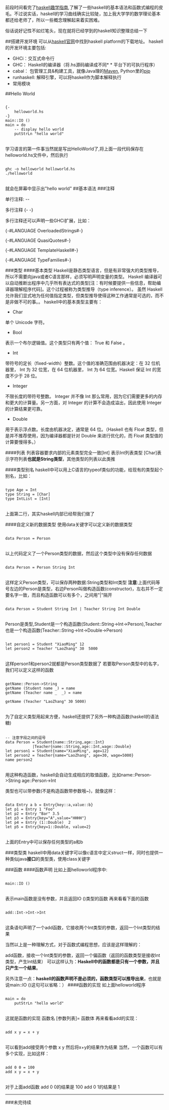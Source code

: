 <!--{layout:default title:haskell学习总结(一)::初级篇}-->
前段时间看完了[haskell趣学指南](http://learnyoua.haskell.sg/),了解了一些haskell的基本语法和函数式编程的皮毛。不过说实话，haskell的学习曲线确实比较陡，加上我大学学的数学理论基本都还给老师了，所以一些概念理解起来着实困难。

俗话说好记性不如烂笔头，现在就将已经学到的haskell知识整理总结一下

##搭建开发环境
可以从[haskell官网](https://www.haskell.org/)中找到haskell platform的下载地址。
haskell的开发环境主要包括:

* GHCi：交互式命令行
* GHC： Haskell的编译器（将.hs源码编译成不同* * 平台下的可执行程序）
* cabal： 包管理工具&构建工具，就像Java理的[Maven](http://maven.apache.org/), Python里的[pip](https://pypi.python.org/pypi)
* runhaskell: 解释引擎，可以将haskell作为脚本解释执行
* 常用模块

##Hello World
<pre class="language-haskell line-numbers">
<code>
{-
    helloworld.hs
-}
main::IO ()
main = do
    -- display hello world
    putStrLn "hello world"
</code>
</pre>
学习语言的第一件事当然就是写出HelloWorld了,将上面一段代码保存在helloworld.hs文件中，然后执行
<pre class="language-bash line-numbers">
<code>
ghc -o helloworld helloworld.hs
./helloworld
</code>
</pre>
就会在屏幕中显示出"hello world"
##基本语法
###注释

单行注释: --

多行注释 {- -}

多行注释还可以声明一些GHCi扩展，比如：

{-#LANGUAGE OverloadedStrings#-}

{-#LANGUAGE QuasiQuotes#-}

{-#LANGUAGE TemplateHaskell#-}

{-#LANGUAGE TypeFamilies#-}

###类型
####基本类型
Haskell是静态类型语言，但是有非常强大的类型推导，所以不需要向java或者C语言那样，必须写明声明变量的类型。
Haskell 编译器可以自动推断出程序中几乎所有表达式的类型[注：有时候要提供一些信息，帮助编译器理解程序代码]。这个过程被称为类型推导（type inference）。
虽然 Haskell 允许我们显式地为任何值指定类型，但类型推导使得这种工作通常是可选的，而不是非做不可的事。。
haskell中的基本类型主要有：

* Char

单个 Unicode 字符。

* Bool 

表示一个布尔逻辑值。这个类型只有两个值： True 和 False 。

* Int

带符号的定长（fixed-width）整数。这个值的准确范围由机器决定：在 32 位机器里， Int 为 32 位宽，在 64 位机器里， Int 为 64 位宽。Haskell 保证 Int 的宽度不少于 28 位。

* Integer

不限长度的带符号整数。 Integer 并不像 Int 那么常用，因为它们需要更多的内存和更大的计算量。另一方面，对 Integer 的计算不会造成溢出，因此使用 Integer 的计算结果更可靠。

* Double

用于表示浮点数。长度由机器决定，通常是 64 位。（Haskell 也有 Float 类型，但是并不推荐使用，因为编译器都是针对 Double 来进行优化的，而 Float 类型值的计算要慢得多。）

####列表
列表容器要求内部的元素类型完全一致[Int] 表示Int列表类型 [Char]表示字符列表**也就是String类型**，其他类型的列表以此类推

####类型别名
haskell中可以用上C语言的typeof类似的功能，给现有的类型起个别名，比如：
<pre class="language-haskell line-numbers">
<code>
type Age = Int
type String = [Char]
type IntList = [Int]
</code>
</pre>
上面第二行，其实haskell内部已经帮我们做了

####自定义新的数据类型
使用data关键字可以定义新的数据类型
<pre class="language-haskell line-numbers">
<code>
data Person = Person
</code>
</pre>
以上代码定义了一个Person类型的数据，然后这个类型中没有保存任何数据
<pre class="language-haskell line-numbers">
<code>
data Person = Person String Int
</code>
</pre>
这样定义Person类型，可以保存两种数据:String类型和Int类型
**注意**:上面代码等号左边的Person是类型，右边Person叫做构造函数(constructor)，左右并不一定要名字一致，而且构造函数可以有多个，之间用"|"隔开
<pre class="language-haskell line-numbers">
<code>
data Person = Student String Int | Teacher String Int Double
</code>
</pre>
Person是类型,Student是一个构造函数(Student::String->Int->Person),Teacher也是一个构造函数(Teacher::String->Int->Double->Person)
<pre class="language-haskell line-numbers">
<code>
let person1 = Student "XiaoMing" 12
let person2 = Teacher "LaoZhang" 30  5000
</code>
</pre>
这样person1和person2就都是Person类型数据了
若要取Person类型中的名字，我们可以定义这样的函数
<pre class="language-haskell line-numbers">
<code>
getName::Person->String
getName (Student name _) = name
getName (Teacher name _  _) = name

getName (Teacher "LaoZhang" 30 5000)
</code>
</pre>
为了自定义类型用起来方便，haskell还提供了另外一种构造函数(haskell的语法糖)
<pre class="language-haskell line-numbers">
<code>
-- 注意字段之间的逗号
data Person = Student{name::String,age::Int}
			|Teacher{name::String,age::Int,wage::Double}
let person1 = Student{name="XiaoMing", age=12}
let person2 = Teacher{name="LaoZhang", age=30, wage=5000}
name person2
</code>
</pre>
用这种构造函数，haskell会自动生成相应的取值函数，比如name::Person->String  age::Person->Int

类型也可以带参数(不是构造函数带参数哦~)，就像这样：
<pre class="language-haskell line-numbers">
<code>
data Entry a b = Entry{key::a,value::b}
let p1 = Entry 1 "Foo"
let p2 = Entry "Bar" 3.5
let p3 = Entry{key="A",value="HHHH"}
let p4 = Entry (1::Double)  2
let p5 = Entry{key=1::Double, value=2}
</code>
</pre>
上面的Entry中可以保存任何类型的a和b

###类型类
haskell中用data关键字可以像c语言中定义struct一样，同时也提供一种类似java**接口**的类型类，使用class关键字

###函数
####函数声明
比如上面helloworld程序中:
<pre class="language-haskell line-numbers">
<code>
main::IO ()
</code>
</pre>
表示main函数是没有参数，并且返回IO ()类型的函数
再来看看下面的函数
<pre class="language-haskell line-numbers">
<code>
add::Int->Int->Int
</code>
</pre>
这条语句声明了一个add函数，它接收两个Int类型的参数，返回一个Int类型的结果

当然以上是一种理解方式，对于函数式编程思想，应该是这样理解的：

add函数，接收一个Int类型的参数，返回一个偏函数（返回的函数类型是接收Int类型，产生Int结果）
可以这样认为：**Haskell中的函数都是只有一个参数，并且只产生一个结果**。

另外注意一点：**haskell的函数声明不是必须的，函数类型可以推导出来**，也就是说main::IO ()这句可以省略：）
####函数的实现
如上面helloworld程序
<pre class="language-haskell line-numbers">
<code>
main = do
    putStrLn "hello world"
</code>
</pre>
这就是函数的实现 函数名 [参数列表]= 函数体
再来看看add的实现：
<pre class="language-haskell line-numbers">
<code>
add x y = x + y
</code>
</pre>
可以看到add接受两个参数 x y 然后将x+y的结果作为结果
当然，一个函数可以有多个实现，比如这样：
<pre class="language-haskell line-numbers">
<code>
add 0 0 = 100
add x y = x + y
</code>
</pre>
对于上面add函数
add 0 0的结果是 100
add 0 1的结果是 1

----------------------
###未完待续
